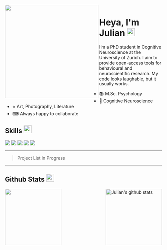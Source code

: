 <img align="left"  height="300" src="https://github.com/Julian-Ockelmann/Julian-Ockelmann/assets/66472855/6a84bd2d-996f-4962-b115-fb60024a138a"/>
<h1>Heya, I'm Julian <img src="https://media.giphy.com/media/hvRJCLFzcasrR4ia7z/giphy.gif" width="25px"></h1>




I’m a PhD student in Cognitive Neuroscience at the University of Zurich. I aim to provide open-access tools for behavioural and neuroscientific research. My code looks laughable, but it usually works. 

- 📚 M.Sc. Psychology
- 🧠 Cognitive Neuroscience
- ⭐ Art, Photography, Literature
- ⌨ Always happy to collaborate

## Skills <img src="https://media.giphy.com/media/QssGEmpkyEOhBCb7e1/giphy.gif" width="25px">
![](https://img.shields.io/badge/Code-R-informational?style=flat&logo=R&logoColor=white&color=ff6e96)
![](https://img.shields.io/badge/Code-Python-informational?style=flat&logo=Python&logoColor=white&color=ff6e96)
![](https://img.shields.io/badge/Code-Matlab-informational?style=flat&logo=Matlab&logoColor=white&color=ff6e96)
![](https://img.shields.io/badge/Code-HTML-informational?style=flat&logo=HTML&logoColor=white&color=ff6e96)
![](https://img.shields.io/badge/Code-Markdown-informational?style=flat&logo=Markdown&logoColor=white&color=ff6e96)

---
> Project List in Progress
---

## Github Stats <img src="https://media.giphy.com/media/cj87CxfRtrUifF3Ryk/giphy.gif" width="25px">

<a href="https://github.com/Julian-Ockelmann">
  <img align="left" src="https://github-readme-stats.vercel.app/api/top-langs/?username=Julian-Ockelmann&show_icons=true&theme=dracula&langs_count=8&count_private=true&card_width=150" height="180px"/>
  </a> <a href="https://github.com/Julian-Ockelmann">
  <img align="right" src="https://github-readme-stats.vercel.app/api?username=Julian-Ockelmann&count_private=true&hide=stars&show_icons=true&theme=dracula&line_height=27&card_width=200"  alt="Julian's github stats" height="180px" />
</a>


